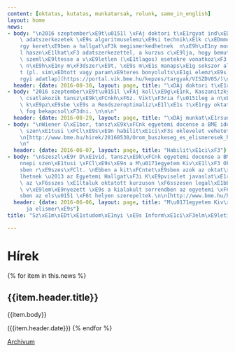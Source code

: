 ```yaml
---
content: [oktatas, kutatas, munkatarsak, rolunk, same_in_english]
layout: home
news:
- body: "\n2016 szeptember\xE9t\u0151l \xFAj doktori t\xE1rgyat ind\xEDtunk Halad\xF3\
    \ adatszerkezetek \xE9s algoritmuselemz\xE9si technik\xE1k c\xEDmmel. A t\xE1\
    rgy keret\xE9ben a hallgat\xF3k megismerkedhetnek  n\xE9h\xE1ny modern, j\xF3\
    l haszn\xE1lhat\xF3 adatszerkezettel, a kurzus c\xE9lja, hogy bemutassa \xE9s\
    \ szeml\xE9ltesse a v\xE9letlen (\xE1tlagos) esetekre vonatkoz\xF3 becsl\xE9sek\
    \ n\xE9h\xE1ny m\xF3dszer\xE9t, \xE9s m\xE1s manaps\xE1g sokszor alkalmazott technik\xE1\
    t (pl. sim\xEDtott vagy param\xE9teres bonyolults\xE1gi elemz\xE9s).\n\n[Tant\xE1\
    rgyi adatlap](https://portal.vik.bme.hu/kepzes/targyak/VISZDV05/)\n\n"
  header: {date: 2016-08-30, layout: page, title: "\xDAj doktori t\xE1rgy"}
- body: "2016 szeptember\xE9t\u0151l \xFAj koll\xE9g\xE1nk, Kaszanitzky Vikt\xF3ria\
    \ csatlakozik tansz\xE9k\xFCnkh\xF6z. Vikt\xF3ria f\u0151leg a n\xE9met nyelv\u0171\
    \ k\xE9pz\xE9sbe \xE9s a Rendszeroptimaliz\xE1l\xE1s t\xE1rgy oktat\xE1s\xE1ba\
    \ fog bekapcsol\xF3dni. \n\n\n"
  header: {date: 2016-08-29, layout: page, title: "\xDAj munkat\xE1rsunk"}
- body: "\nWiener G\xE1bor, tansz\xE9k\xFCnk egyetemi docense a BME idei \xFCnnepi\
    \ szen\xE1tusi \xFCl\xE9s\xE9n habilit\xE1ci\xF3s oklevelet vehetett \xE1t. \n\
    \n[http://www.bme.hu/hirek/20160530/Orom_buszkeseg_es_elismeresek_hetvegeje](http://www.bme.hu/hirek/20160530/Orom_buszkeseg_es_elismeresek_hetvegeje)\n\
    \n"
  header: {date: 2016-06-07, layout: page, title: "Habilit\xE1ci\xF3"}
- body: "\nSzeszl\xE9r D\xE1vid, tansz\xE9k\xFCnk egyetemi docense a BME idei \xFC\
    nnepi szen\xE1tusi \xFCl\xE9s\xE9n a M\u0171egyetem Kiv\xE1l\xF3 Oktat\xF3ja elismer\xE9\
    sben r\xE9szes\xFClt. \nEbben a kit\xFCntet\xE9sben azok az oktat\xF3k r\xE9szes\xFC\
    lhetnek \u2013 az Egyetemi Hallgat\xF3i K\xE9pviselet javaslat\xE1ra \u2013 akiket\
    \ az \xF6sszes \xE1ltaluk oktatott kurzuson \xF6sszesen legal\xE1bb 100 hallgat\xF3\
    \ v\xE9lem\xE9nyezett \xE9s a kialakult sorrendben az egyetemi \xF6sszes\xEDt\xE9\
    sben az els\u0151 \xF6t helyen szerepeltek.\n\n[http://www.bme.hu/hirek/20160530/Orom_buszkeseg_es_elismeresek_hetvegeje](http://www.bme.hu/hirek/20160530/Orom_buszkeseg_es_elismeresek_hetvegeje)"
  header: {date: 2016-06-06, layout: page, title: "M\u0171egyetem Kiv\xE1l\xF3 Oktat\xF3\
      ja elismer\xE9s"}
title: "Sz\xE1m\xEDt\xE1studom\xE1nyi \xE9s Inform\xE1ci\xF3elm\xE9leti Tansz\xE9k"

---
```

# Hírek

{% for item in this.news %}
## {{item.header.title}} 
{{item.body}}

({{item.header.date}})
{% endfor %}

[Archívum](./hirek/index.html)